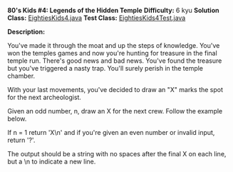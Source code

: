 <b>80's Kids #4: Legends of the Hidden Temple</b>
<b>Difficulty:</b> 6 kyu
<b>Solution Class:</b> [EightiesKids4.java](EightiesKids4.java)
<b>Test Class:</b> [EightiesKids4Test.java](EightiesKids4Test.java)

<b>Description:</b>

You've made it through the moat and up the steps of knowledge. You've won the temples games and now you're hunting for treasure in the final temple run. There's good news and bad news. You've found the treasure but you've triggered a nasty trap. You'll surely perish in the temple chamber.

With your last movements, you've decided to draw an "X" marks the spot for the next archeologist.

Given an odd number, n, draw an X for the next crew. Follow the example below.

If n = 1 return 'X\n' and if you're given an even number or invalid input, return '?'.

The output should be a string with no spaces after the final X on each line, but a \n to indicate a new line.
